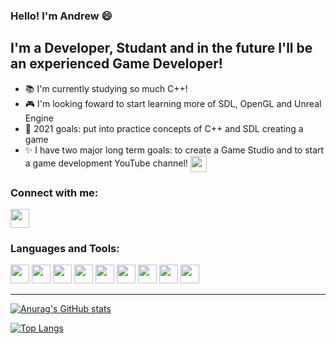 ### Hello! I'm Andrew :smile:

## I'm a Developer, Studant and in the future  I'll be an experienced Game Developer!
- :books: I'm currently studying so much C++!
- :video_game: I'm looking foward to start learning more of SDL, OpenGL and Unreal Engine
- :dart: 2021 goals: put into practice concepts of C++ and SDL creating a game
- :sparkles: I have two major long term goals: to create a Game Studio and to start a game development YouTube channel! <img align="center" width="26px" src="https://img.icons8.com/color/48/000000/youtube-tourtials.png"/>

### Connect with me:
[<img width="30px" src="https://img.icons8.com/color/48/000000/linkedin.png"/>](https://www.linkedin.com/in/andrewlcf/)

### Languages and Tools:

<img width="30px" src="https://img.icons8.com/color/48/000000/javascript.png"/> <img width="30px" src="https://img.icons8.com/color/48/000000/react-native.png"/> <img width="30px" src="https://img.icons8.com/color/48/000000/c-plus-plus-logo.png"/> <img width="30px" src="https://img.icons8.com/color/48/000000/unreal-engine.png"/> <img width="30px" src="https://img.icons8.com/color/48/000000/visual-studio-2019.png"/> <img width="30px" src="https://img.icons8.com/color/48/000000/visual-studio-code-2019.png"/> <img width="30px" src="https://img.icons8.com/color/48/000000/ubuntu--v1.png"/> <img width="30" src="https://img.icons8.com/color/48/000000/nodejs.png"/> <img width="30" src="https://img.icons8.com/color/48/000000/typescript.png"/>

---
[![Anurag's GitHub stats](https://github-readme-stats.vercel.app/api?username=drewProgram)](https://github.com/anuraghazra/github-readme-stats)

[![Top Langs](https://github-readme-stats.vercel.app/api/top-langs/?username=drewProgram)](https://github.com/anuraghazra/github-readme-stats)